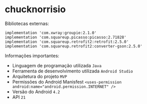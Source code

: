 # chucknorrisio
 Bibliotecas externas:
 ```
 implementation 'com.xwray:groupie:2.1.0'
 implementation 'com.squareup.picasso:picasso:2.71828'
 implementation 'com.squareup.retrofit2:retrofit:2.5.0'
 implementation 'com.squareup.retrofit2:converter-gson:2.5.0'
 ```


Informações importantes:
* Linguagem de programação utilizada ```Java```
* Ferramenta de desenvolvimento utilizada ```Android Studio```
* Arquitetura do projeto ```MVP```
* Permissões do Android Manisfest ```<uses-permission android:name="android.permission.INTERNET" />```
* Versão do Android ```4.2```
* API ```21```
